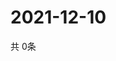 # 2021-12-10
  共 0条

  <!-- BEGIN -->
  <!-- 最后更新时间Fri Dec 10 2021 02:21:19 GMT+0000 (Coordinated Universal Time) -->
  
  <!-- END -->
  
  